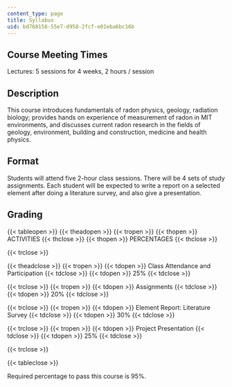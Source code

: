 ```yaml
---
content_type: page
title: Syllabus
uid: bd768156-55e7-d958-2fcf-e01eba6bc16b
---
```


Course Meeting Times
--------------------

Lectures: 5 sessions for 4 weeks, 2 hours / session

Description
-----------

This course introduces fundamentals of radon physics, geology, radiation biology; provides hands on experience of measurement of radon in MIT environments, and discusses current radon research in the fields of geology, environment, building and construction, medicine and health physics.

Format
------

Students will attend five 2-hour class sessions. There will be 4 sets of study assignments. Each student will be expected to write a report on a selected element after doing a literature survey, and also give a presentation.

Grading
-------

{{< tableopen >}}
{{< theadopen >}}
{{< tropen >}}
{{< thopen >}}
ACTIVITIES
{{< thclose >}}
{{< thopen >}}
PERCENTAGES
{{< thclose >}}

{{< trclose >}}

{{< theadclose >}}
{{< tropen >}}
{{< tdopen >}}
Class Attendance and Participation
{{< tdclose >}}
{{< tdopen >}}
25%
{{< tdclose >}}

{{< trclose >}}
{{< tropen >}}
{{< tdopen >}}
Assignments
{{< tdclose >}}
{{< tdopen >}}
20%
{{< tdclose >}}

{{< trclose >}}
{{< tropen >}}
{{< tdopen >}}
Element Report: Literature Survey
{{< tdclose >}}
{{< tdopen >}}
30%
{{< tdclose >}}

{{< trclose >}}
{{< tropen >}}
{{< tdopen >}}
Project Presentation
{{< tdclose >}}
{{< tdopen >}}
25%
{{< tdclose >}}

{{< trclose >}}

{{< tableclose >}}

  

Required percentage to pass this course is 95%.